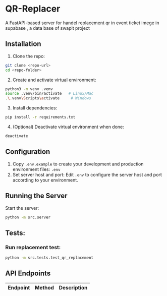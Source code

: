 # QR-Replacer

A FastAPI-based server for handel replacement qr in event ticket imege in supabase , a data base of swapit project

## Installation

1. Clone the repo:

```bash
git clone <repo-url>
cd <repo-folder>
```

2. Create and activate virtual environment:

```bash
python3 -m venv .venv
source .venv/bin/activate   # Linux/Mac
.\.venv\Scripts\activate     # Windows
```

3. Install dependencies:

```bash
pip install -r requirements.txt
```

4. (Optional) Deactivate virtual environment when done:

```bash
deactivate
```

## Configuration

1. Copy `.env.example` to create your development and production environment files:
   `.env`
2. Set server host and port:
   Edit `.env` to configure the server host and port according to your environment.

## Running the Server

Start the server:

```bash
python -m src.server
```

## Tests:

### Run replacement test:

```bash
python -m src.tests.test_qr_replacement
```

## API Endpoints

| Endpoint | Method | Description |
| -------- | ------ | ----------- |
